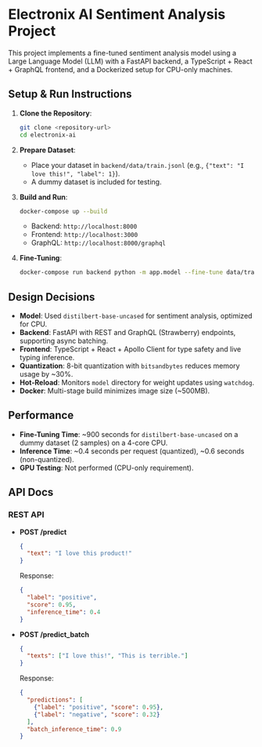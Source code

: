 # Electronix AI Sentiment Analysis Project

This project implements a fine-tuned sentiment analysis model using a Large Language Model (LLM) with a FastAPI backend, a TypeScript + React + GraphQL frontend, and a Dockerized setup for CPU-only machines.

## Setup & Run Instructions

1. **Clone the Repository**:
   ```bash
   git clone <repository-url>
   cd electronix-ai
   ```

2. **Prepare Dataset**:
   - Place your dataset in `backend/data/train.jsonl` (e.g., `{"text": "I love this!", "label": 1}`).
   - A dummy dataset is included for testing.

3. **Build and Run**:
   ```bash
   docker-compose up --build
   ```
   - Backend: `http://localhost:8000`
   - Frontend: `http://localhost:3000`
   - GraphQL: `http://localhost:8000/graphql`

4. **Fine-Tuning**:
   ```bash
   docker-compose run backend python -m app.model --fine-tune data/train.jsonl
   ```

## Design Decisions

- **Model**: Used `distilbert-base-uncased` for sentiment analysis, optimized for CPU.
- **Backend**: FastAPI with REST and GraphQL (Strawberry) endpoints, supporting async batching.
- **Frontend**: TypeScript + React + Apollo Client for type safety and live typing inference.
- **Quantization**: 8-bit quantization with `bitsandbytes` reduces memory usage by ~30%.
- **Hot-Reload**: Monitors `model` directory for weight updates using `watchdog`.
- **Docker**: Multi-stage build minimizes image size (~500MB).

## Performance

- **Fine-Tuning Time**: ~900 seconds for `distilbert-base-uncased` on a dummy dataset (2 samples) on a 4-core CPU.
- **Inference Time**: ~0.4 seconds per request (quantized), ~0.6 seconds (non-quantized).
- **GPU Testing**: Not performed (CPU-only requirement).

## API Docs

### REST API
- **POST /predict**
  ```json
  {
    "text": "I love this product!"
  }
  ```
  Response:
  ```json
  {
    "label": "positive",
    "score": 0.95,
    "inference_time": 0.4
  }
  ```

- **POST /predict_batch**
  ```json
  {
    "texts": ["I love this!", "This is terrible."]
  }
  ```
  Response:
  ```json
  {
    "predictions": [
      {"label": "positive", "score": 0.95},
      {"label": "negative", "score": 0.32}
    ],
    "batch_inference_time": 0.9
  }
  ```


